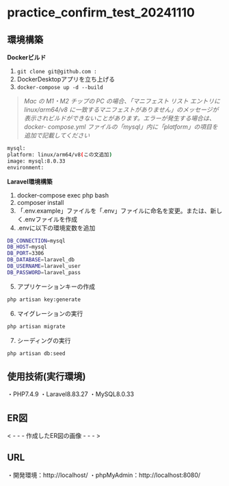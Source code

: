 # practice_confirm_test_20241110

## 環境構築
**Dockerビルド**
1. `git clone git@github.com :`
2. DockerDesktopアプリを立ち上げる
3. `docker-compose up -d --build`

> *Mac の M1・M2 チップの PC の場合、「マニフェスト リスト エントリに linux/arm64/v8 に一致するマニフェストがありません」のメッセージが表示されビルドができないことがあります。エラーが発生する場合は、docker- compose.yml ファイルの「mysql」内に「platform」の項目を追加で記載してください*
```bash
mysql:
platform: linux/arm64/v8(この文追加)
image: mysql:8.0.33
environment:
```

**Laravel環境構築**
1. docker-compose exec php bash
2. composer install
3. 「.env.example」ファイルを「.env」ファイルに命名を変更。または、新しく.envファイルを作成
4. .envに以下の環境変数を追加
```bash
DB_CONNECTION=mysql
DB_HOST=mysql
DB_PORT=3306
DB_DATABASE=laravel_db
DB_USERNAME=laravel_user
DB_PASSWORD=laravel_pass
```
5. アプリケーションキーの作成
```bash
php artisan key:generate
```
6. マイグレーションの実行
```bash
php artisan migrate
```
7. シーディングの実行
```bash
php artisan db:seed
```

## 使用技術(実行環境)
・PHP7.4.9
・Laravel8.83.27
・MySQL8.0.33

## ER図
< - - - 作成したER図の画像 - - - >


## URL
・開発環境：http://localhost/
・phpMyAdmin：http://localhost:8080/